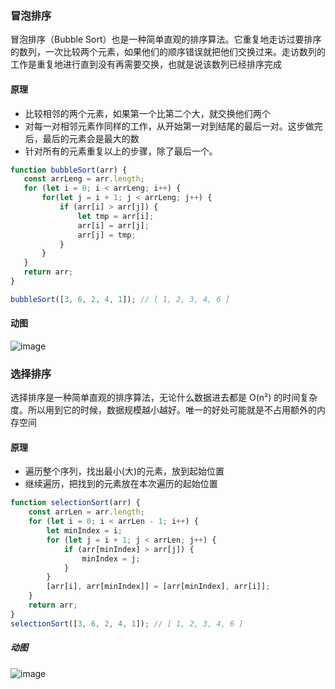 <!--
 * @Author: your name
 * @Date: 2022-04-25 11:51:55
 * @LastEditTime: 2022-04-25 13:45:45
 * @LastEditors: Please set LastEditors
 * @Description: 打开koroFileHeader查看配置 进行设置: https://github.com/OBKoro1/koro1FileHeader/wiki/%E9%85%8D%E7%BD%AE
 * @FilePath: /hand-written/src/sort/readme.md
-->
### 冒泡排序

冒泡排序（Bubble Sort）也是一种简单直观的排序算法。它重复地走访过要排序的数列，一次比较两个元素，如果他们的顺序错误就把他们交换过来。走访数列的工作是重复地进行直到没有再需要交换，也就是说该数列已经排序完成

#### 原理

- 比较相邻的两个元素，如果第一个比第二个大，就交换他们两个
- 对每一对相邻元素作同样的工作，从开始第一对到结尾的最后一对。这步做完后，最后的元素会是最大的数
- 针对所有的元素重复以上的步骤，除了最后一个。

 ```js
 function bubbleSort(arr) {
    const arrLeng = arr.length;
    for (let i = 0; i < arrLeng; i++) {
        for(let j = i + 1; j < arrLeng; j++) {
            if (arr[i] > arr[j]) {
                let tmp = arr[i];
                arr[i] = arr[j];
                arr[j] = tmp;
            }
        }
    }
    return arr;
}

bubbleSort([3, 6, 2, 4, 1]); // [ 1, 2, 3, 4, 6 ] 
 ```
#### 动图
![image](https://www.runoob.com/wp-content/uploads/2019/03/bubbleSort.gif)

### 选择排序

选择排序是一种简单直观的排序算法，无论什么数据进去都是 O(n²) 的时间复杂度。所以用到它的时候，数据规模越小越好。唯一的好处可能就是不占用额外的内存空间

#### 原理
- 遍历整个序列，找出最小(大)的元素，放到起始位置
- 继续遍历，把找到的元素放在本次遍历的起始位置

```js
function selectionSort(arr) {
    const arrLen = arr.length;
    for (let i = 0; i < arrLen - 1; i++) {
        let minIndex = i;
        for (let j = i + 1; j < arrLen; j++) {
            if (arr[minIndex] > arr[j]) {
                minIndex = j;
            }
        }
        [arr[i], arr[minIndex]] = [arr[minIndex], arr[i]];
    }
    return arr;
}
selectionSort([3, 6, 2, 4, 1]); // [ 1, 2, 3, 4, 6 ]
```
##### 动图
![image](https://www.runoob.com/wp-content/uploads/2019/03/selectionSort.gif)